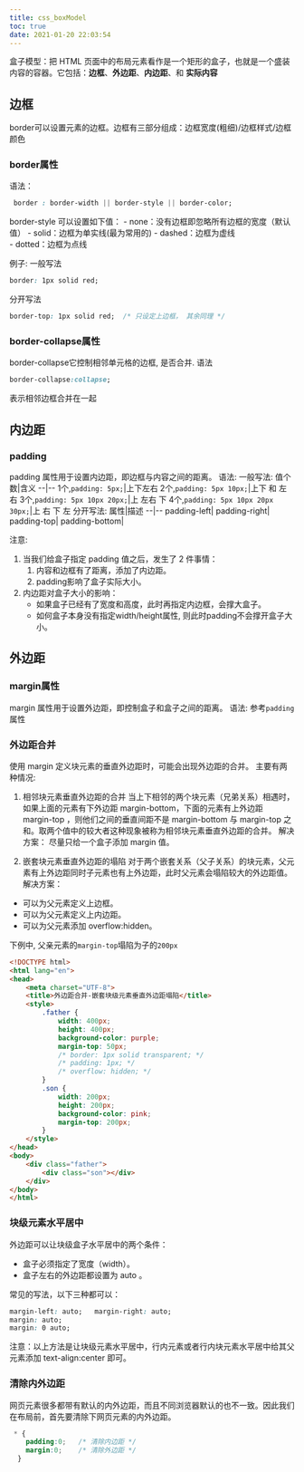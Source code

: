 ```yaml
---
title: css_boxModel
toc: true
date: 2021-01-20 22:03:54
---
```


盒子模型：把 HTML 页面中的布局元素看作是一个矩形的盒子，也就是一个盛装内容的容器。它包括：**边框**、**外边距**、**内边距**、和 **实际内容**


## 边框
border可以设置元素的边框。边框有三部分组成：边框宽度(粗细)/边框样式/边框颜色

### border属性
语法：
```css
 border : border-width || border-style || border-color;   
```

border-style 可以设置如下值：
    - none：没有边框即忽略所有边框的宽度（默认值）
    - solid：边框为单实线(最为常用的)
    - dashed：边框为虚线  
    - dotted：边框为点线

例子:
一般写法
```css
border: 1px solid red;  
```
分开写法
```css
border-top: 1px solid red;  /* 只设定上边框， 其余同理 */   
```

### border-collapse属性
border-collapse它控制相邻单元格的边框, 是否合并.
语法
```css
border-collapse:collapse; 
```
表示相邻边框合并在一起

## 内边距


### padding
padding 属性用于设置内边距，即边框与内容之间的距离。
语法:
一般写法:
值个数|含义
--|--
1个,`padding: 5px;`|上下左右
2个,`padding: 5px 10px;`|上下 和 左右
3个,`padding: 5px 10px 20px;`|上 左右 下
4个,`padding: 5px 10px 20px 30px;`|上 右 下 左
分开写法:
属性|描述
--|--
padding-left|
padding-right|
padding-top|
padding-bottom|

注意:
1. 当我们给盒子指定 padding 值之后，发生了 2 件事情：
    1. 内容和边框有了距离，添加了内边距。
    2. padding影响了盒子实际大小。
2. 内边距对盒子大小的影响：
    - 如果盒子已经有了宽度和高度，此时再指定内边框，会撑大盒子。
    - 如何盒子本身没有指定width/height属性, 则此时padding不会撑开盒子大小。


## 外边距

### margin属性
margin 属性用于设置外边距，即控制盒子和盒子之间的距离。
语法:
参考`padding`属性


### 外边距合并

使用 margin 定义块元素的垂直外边距时，可能会出现外边距的合并。
主要有两种情况:
1. 相邻块元素垂直外边距的合并
当上下相邻的两个块元素（兄弟关系）相遇时，如果上面的元素有下外边距 margin-bottom，下面的元素有上外边距 margin-top ，则他们之间的垂直间距不是 margin-bottom 与 margin-top 之和。取两个值中的较大者这种现象被称为相邻块元素垂直外边距的合并。
解决方案：
	尽量只给一个盒子添加 margin 值。

2. 嵌套块元素垂直外边距的塌陷
对于两个嵌套关系（父子关系）的块元素，父元素有上外边距同时子元素也有上外边距，此时父元素会塌陷较大的外边距值。
解决方案：
- 可以为父元素定义上边框。
- 可以为父元素定义上内边距。
- 可以为父元素添加 overflow:hidden。

下例中, 父亲元素的`margin-top`塌陷为子的`200px`
```html
<!DOCTYPE html>
<html lang="en">
<head>
    <meta charset="UTF-8">
    <title>外边距合并-嵌套块级元素垂直外边距塌陷</title>
    <style>
        .father {
            width: 400px;
            height: 400px;
            background-color: purple;
            margin-top: 50px;
            /* border: 1px solid transparent; */
            /* padding: 1px; */
            /* overflow: hidden; */
        }
        .son {
            width: 200px;
            height: 200px;
            background-color: pink;
            margin-top: 200px;
        }
    </style>
</head>
<body>
    <div class="father">
        <div class="son"></div>
    </div>
</body>
</html>
```


### 块级元素水平居中
外边距可以让块级盒子水平居中的两个条件：
- 盒子必须指定了宽度（width）。
- 盒子左右的外边距都设置为 auto 。

常见的写法，以下三种都可以：
```css
margin-left: auto;   margin-right: auto;
margin: auto;
margin: 0 auto;
```

注意：以上方法是让块级元素水平居中，行内元素或者行内块元素水平居中给其父元素添加 text-align:center 即可。


### 清除内外边距
网页元素很多都带有默认的内外边距，而且不同浏览器默认的也不一致。因此我们在布局前，首先要清除下网页元素的内外边距。
```css
 * {
    padding:0;   /* 清除内边距 */
    margin:0;    /* 清除外边距 */
  }
```